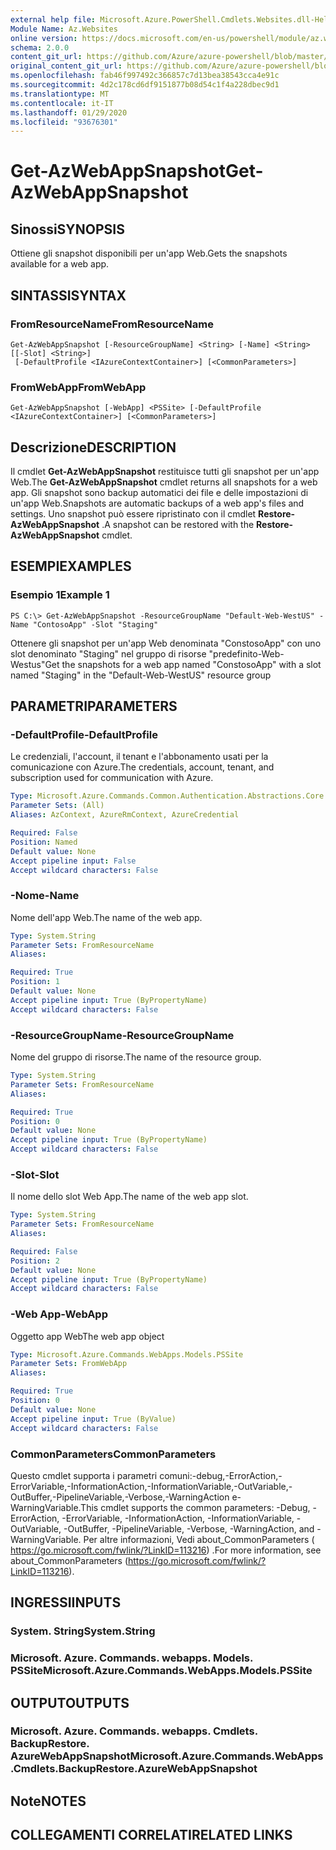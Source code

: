 ```yaml
---
external help file: Microsoft.Azure.PowerShell.Cmdlets.Websites.dll-Help.xml
Module Name: Az.Websites
online version: https://docs.microsoft.com/en-us/powershell/module/az.websites/get-azwebappsnapshot
schema: 2.0.0
content_git_url: https://github.com/Azure/azure-powershell/blob/master/src/Websites/Websites/help/Get-AzWebAppSnapshot.md
original_content_git_url: https://github.com/Azure/azure-powershell/blob/master/src/Websites/Websites/help/Get-AzWebAppSnapshot.md
ms.openlocfilehash: fab46f997492c366857c7d13bea38543cca4e91c
ms.sourcegitcommit: 4d2c178cd6df9151877b08d54c1f4a228dbec9d1
ms.translationtype: MT
ms.contentlocale: it-IT
ms.lasthandoff: 01/29/2020
ms.locfileid: "93676301"
---
```

# <span data-ttu-id="d6c9e-101">Get-AzWebAppSnapshot</span><span class="sxs-lookup"><span data-stu-id="d6c9e-101">Get-AzWebAppSnapshot</span></span>

## <span data-ttu-id="d6c9e-102">Sinossi</span><span class="sxs-lookup"><span data-stu-id="d6c9e-102">SYNOPSIS</span></span>
<span data-ttu-id="d6c9e-103">Ottiene gli snapshot disponibili per un'app Web.</span><span class="sxs-lookup"><span data-stu-id="d6c9e-103">Gets the snapshots available for a web app.</span></span>

## <span data-ttu-id="d6c9e-104">SINTASSI</span><span class="sxs-lookup"><span data-stu-id="d6c9e-104">SYNTAX</span></span>

### <span data-ttu-id="d6c9e-105">FromResourceName</span><span class="sxs-lookup"><span data-stu-id="d6c9e-105">FromResourceName</span></span>
```
Get-AzWebAppSnapshot [-ResourceGroupName] <String> [-Name] <String> [[-Slot] <String>]
 [-DefaultProfile <IAzureContextContainer>] [<CommonParameters>]
```

### <span data-ttu-id="d6c9e-106">FromWebApp</span><span class="sxs-lookup"><span data-stu-id="d6c9e-106">FromWebApp</span></span>
```
Get-AzWebAppSnapshot [-WebApp] <PSSite> [-DefaultProfile <IAzureContextContainer>] [<CommonParameters>]
```

## <span data-ttu-id="d6c9e-107">Descrizione</span><span class="sxs-lookup"><span data-stu-id="d6c9e-107">DESCRIPTION</span></span>
<span data-ttu-id="d6c9e-108">Il cmdlet **Get-AzWebAppSnapshot** restituisce tutti gli snapshot per un'app Web.</span><span class="sxs-lookup"><span data-stu-id="d6c9e-108">The **Get-AzWebAppSnapshot** cmdlet returns all snapshots for a web app.</span></span> <span data-ttu-id="d6c9e-109">Gli snapshot sono backup automatici dei file e delle impostazioni di un'app Web.</span><span class="sxs-lookup"><span data-stu-id="d6c9e-109">Snapshots are automatic backups of a web app's files and settings.</span></span> <span data-ttu-id="d6c9e-110">Uno snapshot può essere ripristinato con il cmdlet **Restore-AzWebAppSnapshot** .</span><span class="sxs-lookup"><span data-stu-id="d6c9e-110">A snapshot can be restored with the **Restore-AzWebAppSnapshot** cmdlet.</span></span>

## <span data-ttu-id="d6c9e-111">ESEMPI</span><span class="sxs-lookup"><span data-stu-id="d6c9e-111">EXAMPLES</span></span>

### <span data-ttu-id="d6c9e-112">Esempio 1</span><span class="sxs-lookup"><span data-stu-id="d6c9e-112">Example 1</span></span>
```
PS C:\> Get-AzWebAppSnapshot -ResourceGroupName "Default-Web-WestUS" -Name "ContosoApp" -Slot "Staging"
```

<span data-ttu-id="d6c9e-113">Ottenere gli snapshot per un'app Web denominata "ConstosoApp" con uno slot denominato "Staging" nel gruppo di risorse "predefinito-Web-Westus"</span><span class="sxs-lookup"><span data-stu-id="d6c9e-113">Get the snapshots for a web app named "ConstosoApp" with a slot named "Staging" in the "Default-Web-WestUS" resource group</span></span>

## <span data-ttu-id="d6c9e-114">PARAMETRI</span><span class="sxs-lookup"><span data-stu-id="d6c9e-114">PARAMETERS</span></span>

### <span data-ttu-id="d6c9e-115">-DefaultProfile</span><span class="sxs-lookup"><span data-stu-id="d6c9e-115">-DefaultProfile</span></span>
<span data-ttu-id="d6c9e-116">Le credenziali, l'account, il tenant e l'abbonamento usati per la comunicazione con Azure.</span><span class="sxs-lookup"><span data-stu-id="d6c9e-116">The credentials, account, tenant, and subscription used for communication with Azure.</span></span>

```yaml
Type: Microsoft.Azure.Commands.Common.Authentication.Abstractions.Core.IAzureContextContainer
Parameter Sets: (All)
Aliases: AzContext, AzureRmContext, AzureCredential

Required: False
Position: Named
Default value: None
Accept pipeline input: False
Accept wildcard characters: False
```

### <span data-ttu-id="d6c9e-117">-Nome</span><span class="sxs-lookup"><span data-stu-id="d6c9e-117">-Name</span></span>
<span data-ttu-id="d6c9e-118">Nome dell'app Web.</span><span class="sxs-lookup"><span data-stu-id="d6c9e-118">The name of the web app.</span></span>

```yaml
Type: System.String
Parameter Sets: FromResourceName
Aliases:

Required: True
Position: 1
Default value: None
Accept pipeline input: True (ByPropertyName)
Accept wildcard characters: False
```

### <span data-ttu-id="d6c9e-119">-ResourceGroupName</span><span class="sxs-lookup"><span data-stu-id="d6c9e-119">-ResourceGroupName</span></span>
<span data-ttu-id="d6c9e-120">Nome del gruppo di risorse.</span><span class="sxs-lookup"><span data-stu-id="d6c9e-120">The name of the resource group.</span></span>

```yaml
Type: System.String
Parameter Sets: FromResourceName
Aliases:

Required: True
Position: 0
Default value: None
Accept pipeline input: True (ByPropertyName)
Accept wildcard characters: False
```

### <span data-ttu-id="d6c9e-121">-Slot</span><span class="sxs-lookup"><span data-stu-id="d6c9e-121">-Slot</span></span>
<span data-ttu-id="d6c9e-122">Il nome dello slot Web App.</span><span class="sxs-lookup"><span data-stu-id="d6c9e-122">The name of the web app slot.</span></span>

```yaml
Type: System.String
Parameter Sets: FromResourceName
Aliases:

Required: False
Position: 2
Default value: None
Accept pipeline input: True (ByPropertyName)
Accept wildcard characters: False
```

### <span data-ttu-id="d6c9e-123">-Web App</span><span class="sxs-lookup"><span data-stu-id="d6c9e-123">-WebApp</span></span>
<span data-ttu-id="d6c9e-124">Oggetto app Web</span><span class="sxs-lookup"><span data-stu-id="d6c9e-124">The web app object</span></span>

```yaml
Type: Microsoft.Azure.Commands.WebApps.Models.PSSite
Parameter Sets: FromWebApp
Aliases:

Required: True
Position: 0
Default value: None
Accept pipeline input: True (ByValue)
Accept wildcard characters: False
```

### <span data-ttu-id="d6c9e-125">CommonParameters</span><span class="sxs-lookup"><span data-stu-id="d6c9e-125">CommonParameters</span></span>
<span data-ttu-id="d6c9e-126">Questo cmdlet supporta i parametri comuni:-debug,-ErrorAction,-ErrorVariable,-InformationAction,-InformationVariable,-OutVariable,-OutBuffer,-PipelineVariable,-Verbose,-WarningAction e-WarningVariable.</span><span class="sxs-lookup"><span data-stu-id="d6c9e-126">This cmdlet supports the common parameters: -Debug, -ErrorAction, -ErrorVariable, -InformationAction, -InformationVariable, -OutVariable, -OutBuffer, -PipelineVariable, -Verbose, -WarningAction, and -WarningVariable.</span></span> <span data-ttu-id="d6c9e-127">Per altre informazioni, Vedi about_CommonParameters ( https://go.microsoft.com/fwlink/?LinkID=113216) .</span><span class="sxs-lookup"><span data-stu-id="d6c9e-127">For more information, see about_CommonParameters (https://go.microsoft.com/fwlink/?LinkID=113216).</span></span>

## <span data-ttu-id="d6c9e-128">INGRESSI</span><span class="sxs-lookup"><span data-stu-id="d6c9e-128">INPUTS</span></span>

### <span data-ttu-id="d6c9e-129">System. String</span><span class="sxs-lookup"><span data-stu-id="d6c9e-129">System.String</span></span>

### <span data-ttu-id="d6c9e-130">Microsoft. Azure. Commands. webapps. Models. PSSite</span><span class="sxs-lookup"><span data-stu-id="d6c9e-130">Microsoft.Azure.Commands.WebApps.Models.PSSite</span></span>

## <span data-ttu-id="d6c9e-131">OUTPUT</span><span class="sxs-lookup"><span data-stu-id="d6c9e-131">OUTPUTS</span></span>

### <span data-ttu-id="d6c9e-132">Microsoft. Azure. Commands. webapps. Cmdlets. BackupRestore. AzureWebAppSnapshot</span><span class="sxs-lookup"><span data-stu-id="d6c9e-132">Microsoft.Azure.Commands.WebApps.Cmdlets.BackupRestore.AzureWebAppSnapshot</span></span>

## <span data-ttu-id="d6c9e-133">Note</span><span class="sxs-lookup"><span data-stu-id="d6c9e-133">NOTES</span></span>

## <span data-ttu-id="d6c9e-134">COLLEGAMENTI CORRELATI</span><span class="sxs-lookup"><span data-stu-id="d6c9e-134">RELATED LINKS</span></span>

